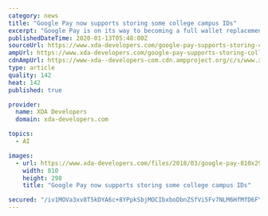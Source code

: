 ```yaml
---
category: news
title: "Google Pay now supports storing some college campus IDs"
excerpt: "Google Pay is on its way to becoming a full wallet replacement app ... users in India along with a material design refresh, one-time mandates, and Stories for merchants. An APK teardown of the app also revealed that Google was testing a new feature that would show SafetyNet status on the home page and another feature that would protect online ..."
publishedDateTime: 2020-01-13T05:48:00Z
sourceUrl: https://www.xda-developers.com/google-pay-supports-storing-college-campus-ids/
ampUrl: https://www.xda-developers.com/google-pay-supports-storing-college-campus-ids/amp/
cdnAmpUrl: https://www-xda--developers-com.cdn.ampproject.org/c/s/www.xda-developers.com/google-pay-supports-storing-college-campus-ids/amp/
type: article
quality: 142
heat: 142
published: true

provider:
  name: XDA Developers
  domain: xda-developers.com

topics:
  - AI

images:
  - url: https://www.xda-developers.com/files/2018/03/google-pay-810x298_c.png
    width: 810
    height: 298
    title: "Google Pay now supports storing some college campus IDs"

secured: "/iv1MOVa3xv8T5kDYA6c+8YPpkSbjMOCIbxboDbnZSfVi5Fv7NLM6HfMfD6FYoUgnhF4k+oBCmAKxtGHauCplxOzAevaE4Bqr4hZ2gPt1qMu9qaqh0NSwocUHx7jbd8cyrR24ygjVWrgrTxOShH+Hv/e+G2XQKjMwQjE3U3kottkOzMmkC3TpWVuUpzzLLNHpXi9MCECp5YODm2nFM4XFTBUNq9oIfI8hHCXEevLypaD60tmbEqLOYBx8NYo6eYZgfxQnt3jgt4+EwLRYGhteURtWjSLTLF/z6i5Y1QO0mS/7AnDRpk34AsfDpnx2nhf;qasdo7Y2CcJqJbR7wZTB/A=="
---
```


